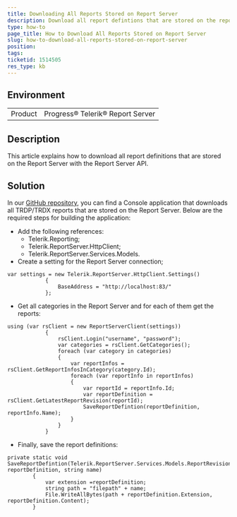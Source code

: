 ```yaml
---
title: Downloading All Reports Stored on Report Server
description: Download all report defintions that are stored on the report server
type: how-to
page_title: How to Download All Reports Stored on Report Server
slug: how-to-download-all-reports-stored-on-report-server
position: 
tags: 
ticketid: 1514505
res_type: kb
---
```


## Environment
<table>
	<tbody>
		<tr>
			<td>Product</td>
			<td>Progress® Telerik® Report Server</td>
		</tr>
	</tbody>
</table>


## Description
This article explains how to download all report definitions that are stored on the Report Server with the Report Server API.

## Solution
In our [GitHub repository](https://github.com/telerik/reporting-samples/tree/master/Downloading%20All%20Reports%20Stored%20on%20Report%20Server), you can find a Console application that downloads all TRDP/TRDX reports that are stored on the Report Server. Below are the required steps for building the application:
- Add the following references:
	- Telerik.Reporting;
	- Telerik.ReportServer.HttpClient;
	- Telerik.ReportServer.Services.Models.
- Create a setting for the Report Server connection;
```CSharp
var settings = new Telerik.ReportServer.HttpClient.Settings()
            {
                BaseAddress = "http://localhost:83/"
            };
```

- Get all categories in the Report Server and for each of them get the reports:
```CSharp
using (var rsClient = new ReportServerClient(settings))
            {
                rsClient.Login("username", "password");
                var categories = rsClient.GetCategories();
                foreach (var category in categories)
                {
                    var reportInfos = rsClient.GetReportInfosInCategory(category.Id);
                    foreach (var reportInfo in reportInfos)
                    {
                        var reportId = reportInfo.Id;
                        var reportDefinition = rsClient.GetLatestReportRevision(reportId);
                        SaveReportDefintion(reportDefinition, reportInfo.Name);
                    }
                }
            }
```

- Finally, save the report definitions:
```CSharp
private static void SaveReportDefintion(Telerik.ReportServer.Services.Models.ReportRevisionContent reportDefinition, string name)
        {
            var extension =reportDefinition;
            string path = "filepath" + name;
            File.WriteAllBytes(path + reportDefinition.Extension, reportDefinition.Content);
        }
```
